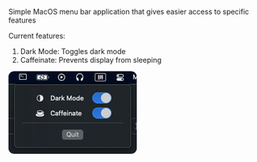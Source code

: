 Simple MacOS menu bar application that gives easier access to specific features

Current features:
1. Dark Mode: Toggles dark mode
2. Caffeinate: Prevents display from sleeping

![Preview](https://github.com/Accieo/accieo-utils/blob/main/preview.png)
